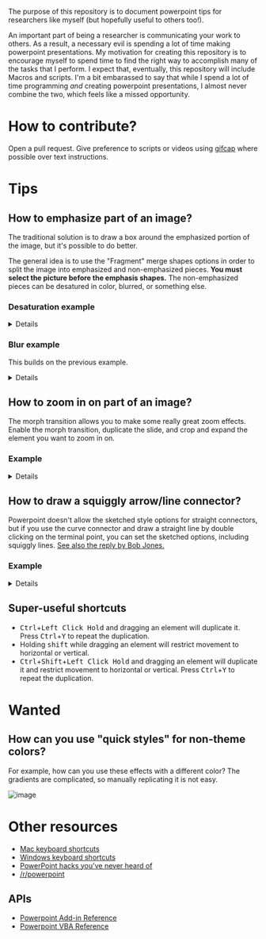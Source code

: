 The purpose of this repository is to document powerpoint tips for researchers like myself (but hopefully useful to others too!).

An important part of being a researcher is communicating your work to others.  As a result, a necessary evil is spending a lot of time making powerpoint presentations.  My motivation for creating this repository is to encourage myself to spend time to find the right way to accomplish many of the tasks that I perform.  I expect that, eventually, this repository will include Macros and scripts.  I'm a bit embarassed to say that while I spend a lot of time programming *and* creating powerpoint presentations, I almost never combine the two, which feels like a missed opportunity.

# How to contribute?

Open a pull request.  Give preference to scripts or videos using [gifcap](https://gifcap.dev/) where possible over text instructions.

# Tips

## How to emphasize part of an image?

The traditional solution is to draw a box around the emphasized portion of the image, but it's possible to do better.

The general idea is to use the "Fragment" merge shapes options in order to split the image into emphasized and non-emphasized pieces.  **You must select the picture before the emphasis shapes.** The non-emphasized pieces can be desatured in color, blurred, or something else.

### Desaturation example
<details>

![Fragment example](videos/image-emphasis/emph1.gif)

</details>

### Blur example
This builds on the previous example.
<details>

![Blur example](videos/image-emphasis/emph2.gif)

</details>

## How to zoom in on part of an image?

The morph transition allows you to make some really great zoom effects.  Enable the morph transition, duplicate the slide, and crop and expand the element you want to zoom in on.

### Example
<details>

![How to create zoom effect](videos/zoom/zoom1.gif)

![Preview of advancing and backing slide](videos/zoom/zoom2.gif)

</details>

## How to draw a squiggly arrow/line connector?

Powerpoint doesn't allow the sketched style options for straight connectors, but if you use the curve connector and draw a straight line by double clicking on the terminal point, you can set the sketched options, including squiggly lines.  [See also the reply by Bob Jones.](https://answers.microsoft.com/en-us/msoffice/forum/all/why-is-sketched-line-grayed-out-in-word-and/a4e56375-d78c-46c1-905c-96e590e07929#:~:text=Sorry%20if%20this,Regards%2C%0ABob%20J.)

### Example
<details>

![How to create squiggly line arrow](videos/squiggly-line/squiggle.gif)

</details>

## Super-useful shortcuts

* <kbd>Ctrl</kbd>+<kbd>Left Click Hold</kbd> and dragging an element will duplicate it.  Press <kbd>Ctrl</kbd>+<kbd>Y</kbd> to repeat the duplication.
* Holding <kbd>shift</kbd> while dragging an element will restrict movement to horizontal or vertical.
* <kbd>Ctrl</kbd>+<kbd>Shift</kbd>+<kbd>Left Click Hold</kbd> and dragging an element will duplicate it and restrict movement to horizontal or vertical. Press <kbd>Ctrl</kbd>+<kbd>Y</kbd> to repeat the duplication.

# Wanted

## How can you use "quick styles" for non-theme colors?

For example, how can you use these effects with a different color?  The gradients are complicated, so manually replicating it is not easy.

![image](https://github.com/edmcman/powerpoint-tips/assets/1017189/2fbd1fb3-8096-45c8-be33-85dd69a21ada)

# Other resources

* [Mac keyboard shortcuts](https://support.microsoft.com/en-us/office/use-keyboard-shortcuts-to-create-powerpoint-presentations-ebb3d20e-dcd4-444f-a38e-bb5c5ed180f4#PickTab=macOS)
* [Windows keyboard shortcuts](https://support.microsoft.com/en-us/office/use-keyboard-shortcuts-to-create-powerpoint-presentations-ebb3d20e-dcd4-444f-a38e-bb5c5ed180f4#PickTab=Windows)
* [PowerPoint hacks you've never heard of](https://www.mauriziolacava.com/en/10-powerpoint-hacks-you-never-heard-of/#1_make_multiple_images_the_same_size)
* [/r/powerpoint](https://www.reddit.com/r/powerpoint)

## APIs

* [Powerpoint Add-in Reference](https://learn.microsoft.com/en-us/office/dev/add-ins/reference/overview/powerpoint-add-ins-reference-overview)
* [Powerpoint VBA Reference](https://learn.microsoft.com/en-us/office/vba/api/overview/powerpoint)
